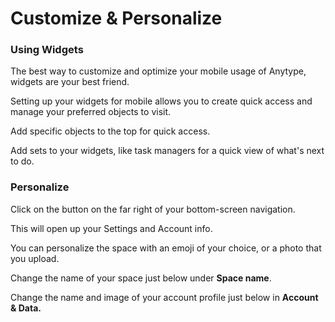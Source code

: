 # Customize & Personalize

### Using Widgets

The best way to customize and optimize your mobile usage of Anytype, widgets are your best friend.&#x20;

Setting up your widgets for mobile allows you to create quick access and manage your preferred objects to visit.&#x20;

Add specific objects to the top for quick access.

Add sets to your widgets, like task managers for a quick view of what's next to do.&#x20;



### Personalize

Click on the button on the far right of your bottom-screen navigation.&#x20;

This will open up your Settings and Account info.&#x20;

You can personalize the space with an emoji of your choice, or a photo that you upload.&#x20;

Change the name of your space just below under **Space name**.

Change the name and image of your account profile just below in **Account & Data.**&#x20;
